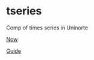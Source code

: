 # tseries
Comp of times series in Uninorte


[Now](https://raw.githack.com/keynes37/tseries/main/clases/Clase06.html)

[Guide](https://raw.githack.com/keynes37/tseries/main/GuiasdeR/Guia7.html)
